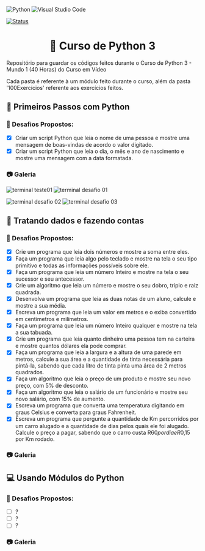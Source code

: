 ![Python](https://img.shields.io/badge/python-3670A0?style=for-the-badge&logo=python&logoColor=ffdd54) ![Visual Studio Code](https://img.shields.io/badge/Visual%20Studio%20Code-0078d7.svg?style=for-the-badge&logo=visual-studio-code&logoColor=white)

[![Status](https://img.shields.io/badge/Status-Em%20Desenvolvimento-green)]()

<h1 align="center">🐍 Curso de Python 3</h1>
Repositório para guardar os códigos feitos durante o Curso de Python 3 - Mundo 1 (40 Horas) do Curso em Vídeo

Cada pasta é referente à um módulo feito durante o curso, além da pasta '100Exercícios' referente aos exercícios feitos.

<h2>🐾 Primeiros Passos com Python</h1>

<h3>🎯 Desafios Propostos:</h3>

- [X] Criar um script Python que leia o nome de uma pessoa e mostre uma mensagem de boas-vindas de acordo o valor digitado.
- [X] Criar um script Python que leia o dia, o mês e ano de nascimento e mostre uma mensagem com a data formatada.

<h3>📷 Galeria</h3>

![terminal teste01](https://user-images.githubusercontent.com/85349959/185216461-c866f3ec-beed-4c16-a4c9-d8638a46c238.png) ![terminal desafio 01](https://user-images.githubusercontent.com/85349959/185215987-ce336b5e-a55b-4152-90f2-0178e1dad513.png)

![terminal desafio 02](https://user-images.githubusercontent.com/85349959/185216187-a3e638ee-b518-4bc9-b764-972e4b8cde76.png) ![terminal desafio 03](https://user-images.githubusercontent.com/85349959/185215807-25fc0956-2d37-4ca4-a39e-7d9555163685.png)

<h2>🎲 Tratando dados e fazendo contas</h2>

<h3>🎯 Desafios Propostos:</h3>

- [X] Crie um programa que leia dois números e mostre a soma entre eles.
- [X] Faça um programa que leia algo pelo teclado e mostre na tela o seu tipo primitivo e todas as informações possíveis sobre ele.
- [X] Faça um programa que leia um número Inteiro e mostre na tela o seu sucessor e seu antecessor.
- [X] Crie um algoritmo que leia um número e mostre o seu dobro, triplo e raiz quadrada.
- [X] Desenvolva um programa que leia as duas notas de um aluno, calcule e mostre a sua média.
- [X] Escreva um programa que leia um valor em metros e o exiba convertido em centímetros e milímetros.
- [X] Faça um programa que leia um número Inteiro qualquer e mostre na tela a sua tabuada.
- [X] Crie um programa que leia quanto dinheiro uma pessoa tem na carteira e mostre quantos dólares ela pode comprar.
- [X] Faça um programa que leia a largura e a altura de uma parede em metros, calcule a sua área e a quantidade de tinta necessária para pintá-la, sabendo que cada litro de tinta pinta uma área de 2 metros quadrados.
- [X] Faça um algoritmo que leia o preço de um produto e mostre seu novo preço, com 5% de desconto.
- [X] Faça um algoritmo que leia o salário de um funcionário e mostre seu novo salário, com 15% de aumento.
- [X] Escreva um programa que converta uma temperatura digitando em graus Celsius e converta para graus Fahrenheit.
- [X] Escreva um programa que pergunte a quantidade de Km percorridos por um carro alugado e a quantidade de dias pelos quais ele foi alugado. Calcule o preço a pagar, sabendo que o carro custa R$60 por dia e R$0,15 por Km rodado.

<h3>📷 Galeria</h3>

<h2>💻 Usando Módulos do Python</h2>

<h3>🎯 Desafios Propostos:</h3>

- [ ] ?
- [ ] ?
- [ ] ?

<h3>📷 Galeria</h3>
